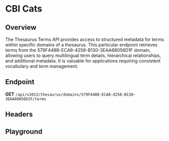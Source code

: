 <script setup>
import SwaggerUI from "@/swagger/view/SwaggerUI.vue"
import swaggerJson from "@/swagger/json/thesaurus/cdi/cbi-cats.json";

const swaggerSpecs = [
  { json:swaggerJson, protected: false },
]
</script>

# CBI Cats

## Overview

The Thesaurus Terms API provides access to structured metadata for terms within specific domains of a thesaurus. This particular endpoint retrieves terms from the 579F448B-ECA8-4258-B130-3EAA68056D1F domain, allowing users to query multilingual term details, hierarchical relationships, and additional metadata. It is valuable for applications requiring consistent vocabulary and term management.



## Endpoint

**GET** `/api/v2013/thesaurus/domains/579F448B-ECA8-4258-B130-3EAA68056D1F/terms`

## Headers
<!--@include: @/../components/common/header/accept.md-->

## Playground

<SwaggerUI :swaggerSpecs="swaggerSpecs" />